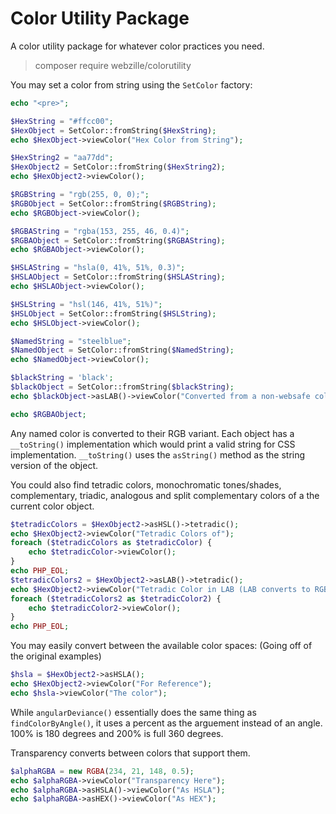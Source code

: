 # Color Utility Package
A color utility package for whatever color practices you need.

> composer require webzille/colorutility

You may set a color from string using the `SetColor` factory:

```PHP
echo "<pre>";

$HexString = "#ffcc00";
$HexObject = SetColor::fromString($HexString);
echo $HexObject->viewColor("Hex Color from String");

$HexString2 = "aa77dd";
$HexObject2 = SetColor::fromString($HexString2);
echo $HexObject2->viewColor();

$RGBString = "rgb(255, 0, 0);";
$RGBObject = SetColor::fromString($RGBString);
echo $RGBObject->viewColor();

$RGBAString = "rgba(153, 255, 46, 0.4)";
$RGBAObject = SetColor::fromString($RGBAString);
echo $RGBAObject->viewColor();

$HSLAString = "hsla(0, 41%, 51%, 0.3)";
$HSLAObject = SetColor::fromString($HSLAString);
echo $HSLAObject->viewColor();

$HSLString = "hsl(146, 41%, 51%)";
$HSLObject = SetColor::fromString($HSLString);
echo $HSLObject->viewColor();

$NamedString = "steelblue";
$NamedObject = SetColor::fromString($NamedString);
echo $NamedObject->viewColor();

$blackString = 'black';
$blackObject = SetColor::fromString($blackString);
echo $blackObject->asLAB()->viewColor("Converted from a non-websafe color format");

echo $RGBAObject;
```

Any named color is converted to their RGB variant. Each object has a `__toString()` implementation which would print a valid string for CSS implementation. `__toString()` uses the `asString()` method as the string version of the object.

You could also find tetradic colors, monochromatic tones/shades, complementary, triadic, analogous and split complementary colors of a the current color object.

```PHP
$tetradicColors = $HexObject2->asHSL()->tetradic();
echo $HexObject2->viewColor("Tetradic Colors of");
foreach ($tetradicColors as $tetradicColor) {
    echo $tetradicColor->viewColor();
}
echo PHP_EOL;
$tetradicColors2 = $HexObject2->asLAB()->tetradic();
echo $HexObject2->viewColor("Tetradic Color in LAB (LAB converts to RGB since it isn't websafe)");
foreach ($tetradicColors2 as $tetradicColor2) {
    echo $tetradicColor2->viewColor();
}
echo PHP_EOL;
```
You may easily convert between the available color spaces: (Going off of the original examples)
```PHP
$hsla = $HexObject2->asHSLA();
echo $HexObject2->viewColor("For Reference");
echo $hsla->viewColor("The color");
```

While `angularDeviance()` essentially does the same thing as `findColorByAngle()`, it uses a percent as the arguement instead of an angle. 100% is 180 degrees and 200% is full 360 degrees.

Transparency converts between colors that support them.

```PHP
$alphaRGBA = new RGBA(234, 21, 148, 0.5);
echo $alphaRGBA->viewColor("Transparency Here");
echo $alphaRGBA->asHSLA()->viewColor("As HSLA");
echo $alphaRGBA->asHEX()->viewColor("As HEX");
```
